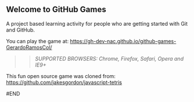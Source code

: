 ## Welcome to GitHub Games

A project based learning activity for people who are getting started with Git and GitHub.

You can play the game at: https://gh-dev-nac.github.io/github-games-GerardoRamosCol/

>> _*SUPPORTED BROWSERS*: Chrome, Firefox, Safari, Opera and IE9+_

This fun open source game was cloned from: https://github.com/jakesgordon/javascript-tetris

#END
